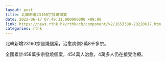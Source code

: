 ```yaml
---
layout: post
title: 北韓新增23160宗發燒個案
date: 2022-06-17 07:49:31.000000000 +08:00
link: https://news.rthk.hk/rthk/ch/component/k2/1653388-20220617.htm
categories: rthk
---
```


北韓新增23160宗發燒個案，治愈病例2萬8千多宗。

全國累計458萬多宗發燒個案，454萬人治愈，4萬多人仍在接受治療。
